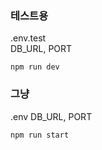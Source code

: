 ### 테스트용
.env.test   
DB_URL, PORT
```
npm run dev
```

### 그냥

.env
DB_URL, PORT

```
npm run start
```
